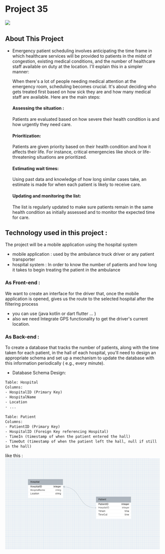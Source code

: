# Project 35

<img src="https://raw.githubusercontent.com/salahkhenfer/AIJO/main/images/ai_strategy_and_implementation_plan-_final%20(2)-068.jpg" >


## About This Project 
- Emergency patient scheduling involves anticipating the time frame in which healthcare services will be provided to patients in the midst of congestion, existing medical conditions, 
  and the number of healthcare staff available on duty at the location. I'll explain this in a simpler manner:

  When there's a lot of people needing medical attention at the emergency room, scheduling becomes crucial. It's about deciding who gets treated first based on how sick they are and how   many medical staff are available. Here are the main steps:

  ####   Assessing the situation :
  Patients are evaluated based on how severe their health condition is and how urgently they need care.

  ####  Prioritization:
  Patients are given priority based on their health condition and how it affects their life. For instance, critical emergencies like shock or life-threatening situations are prioritized.

  ####  Estimating wait times:
  Using past data and knowledge of how long similar cases take, an estimate is made for when each patient is likely to receive care.
  
  ####  Updating and monitoring the list:
  The list is regularly updated to make sure patients remain in the same health condition as initially assessed and to monitor the expected time for care.
## Technology used in this project  : 
The project will be a mobile application using the hospital system
- mobile application : used by the ambulance truck driver or any patient transporter
- hospital system : In order to know the number of patients and how long it takes to begin treating the patient in the ambulance
  
### As Front-end :
 We want to create an interface for the driver that, once the mobile application is opened, gives us the route to the selected hospital after the filtering process
  - you can use (java kotlin or dart flutter ... )
  - also we need Integrate GPS functionality to get the driver's current location.
### As Back-end : 
To create a database that tracks the number of patients, along with the time taken for each patient, in the hall of each hospital, you'll need to design an appropriate schema and set up a mechanism to update the database with this information periodically ( e.g., every minute).
- Database Schema Design:

```
Table: Hospital
Columns:
- HospitalID (Primary Key)
- HospitalName
- Location
- ...

Table: Patient
Columns:
- PatientID (Primary Key)
- HospitalID (Foreign Key referencing Hospital)
- TimeIn (timestamp of when the patient entered the hall)
- TimeOut (timestamp of when the patient left the hall, null if still in the hall)

  ```
like this :
<img src="https://raw.githubusercontent.com/salahkhenfer/AIJO/main/projects/35/Screenshot%202023-09-22%20164207.png" >


